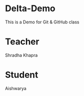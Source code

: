 # Delta-Demo
This is a Demo for Git &amp; GitHub class

# Teacher
Shradha Khapra

# Student
Aishwarya
